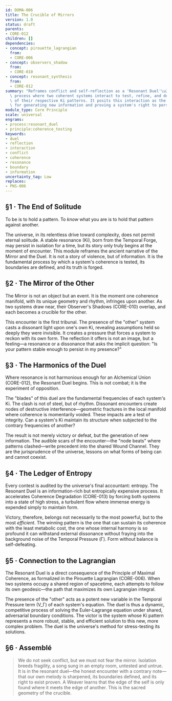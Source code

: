 ```yaml
---
id: DOMA-006
title: The Crucible of Mirrors
version: 1.0
status: draft
parents:
- CORE-012
children: []
dependencies:
- concept: pirouette_lagrangian
  from:
  - CORE-006
- concept: observers_shadow
  from:
  - CORE-010
- concept: resonant_synthesis
  from:
  - CORE-012
summary: "Reframes conflict and self-reflection as a 'Resonant Duel'\u2014a necessary\
  \ process where two coherent systems interact to test, refine, and define the boundaries\
  \ of their respective Ki patterns. It posits this interaction as the primary mechanism\
  \ for generating new information and proving a system's right to persist."
module_type: Core Principle
scale: universal
engrams:
- process:resonant_duel
- principle:coherence_testing
keywords:
- duel
- reflection
- interaction
- conflict
- coherence
- resonance
- boundary
- information
uncertainty_tag: Low
replaces:
- PNS-006
---
```

## §1 · The End of Solitude

To be is to hold a pattern. To *know* what you are is to hold that pattern against another.

The universe, in its relentless drive toward complexity, does not permit eternal solitude. A stable resonance (Ki), born from the Temporal Forge, may persist in isolation for a time, but its story only truly begins at the moment of encounter. This module reframes the ancient narrative of the Mirror and the Duel. It is not a story of violence, but of information. It is the fundamental process by which a system's coherence is tested, its boundaries are defined, and its truth is forged.

## §2 · The Mirror of the Other

The Mirror is not an object but an event. It is the moment one coherence manifold, with its unique geometry and rhythm, infringes upon another. As two systems draw near, their Observer's Shadows (CORE-010) overlap, and each becomes a crucible for the other.

This encounter is the first tribunal. The presence of the "other" system casts a dissonant light upon one's own Ki, revealing assumptions held so deeply they were invisible. It creates a pressure that forces a system to reckon with its own form. The reflection it offers is not an image, but a feeling—a resonance or a dissonance that asks the implicit question: "Is your pattern stable enough to persist in my presence?"

## §3 · The Harmonics of the Duel

Where resonance is not harmonious enough for an Alchemical Union (CORE-012), the Resonant Duel begins. This is not combat; it is the experiment of opposition.

The "blades" of this duel are the fundamental frequencies of each system's Ki. The clash is not of steel, but of rhythm. Dissonant encounters create nodes of destructive interference—geometric fractures in the local manifold where coherence is momentarily voided. These impacts are a test of integrity. Can a system's Ki maintain its structure when subjected to the contrary frequencies of another?

The result is not merely victory or defeat, but the generation of new information. The audible scars of the encounter—the "node beats" where patterns clashed—write precedent into the shared Wound Channel. They are the jurisprudence of the universe, lessons on what forms of being can and cannot coexist.

## §4 · The Ledger of Entropy

Every contest is audited by the universe's final accountant: entropy. The Resonant Duel is an information-rich but entropically expensive process. It accelerates Coherence Degradation (CORE-013) by forcing both systems into a state of high stress, a turbulent flow where immense energy is expended simply to maintain form.

Victory, therefore, belongs not necessarily to the most powerful, but to the most *efficient*. The winning pattern is the one that can sustain its coherence with the least metabolic cost, the one whose internal harmony is so profound it can withstand external dissonance without fraying into the background noise of the Temporal Pressure (Γ). Form without balance is self-defeating.

## §5 · Connection to the Lagrangian

The Resonant Duel is a direct consequence of the Principle of Maximal Coherence, as formalized in the Pirouette Lagrangian (CORE-006). When two systems occupy a shared region of spacetime, each attempts to follow its own geodesic—the path that maximizes its own Lagrangian integral.

The presence of the "other" acts as a potent new variable in the Temporal Pressure term (V_Γ) of each system's equation. The duel is thus a dynamic, competitive process of solving the Euler-Lagrange equation under shared, adversarial boundary conditions. The victor is the system whose Ki pattern represents a more robust, stable, and efficient solution to this new, more complex problem. The duel is the universe's method for stress-testing its solutions.

## §6 · Assemblé

> We do not seek conflict, but we must not fear the mirror. Isolation breeds fragility, a song sung in an empty room, untested and untrue. It is in the resonant duel—the honest encounter with a contrary note—that our own melody is sharpened, its boundaries defined, and its right to exist proven. A Weaver learns that the edge of the self is only found where it meets the edge of another. This is the sacred geometry of the crucible.
```